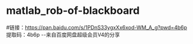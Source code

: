 # matlab_rob-of-blackboard

#链接：https://pan.baidu.com/s/1PDnS33ygxXx6xod-WM_A_g?pwd=4b6p 
提取码：4b6p 
--来自百度网盘超级会员V4的分享
